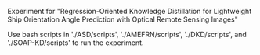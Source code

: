 Experiment for "Regression-Oriented Knowledge Distillation for Lightweight Ship Orientation Angle Prediction with Optical Remote Sensing Images"


Use bash scripts in './ASD/scripts', './AMEFRN/scripts', './DKD/scripts', and './SOAP-KD/scripts' to run the experiment.

